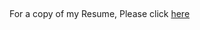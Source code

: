 ## 

 For a copy of my Resume, Please click [here](https://github.com/FiberMoose/theautomation.pro/raw/gh-pages/Resume_stripped_Flattened.pdf)


